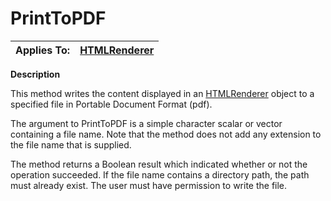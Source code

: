 




<h1 class="heading"><span class="name">PrintToPDF</span></h1>

| Applies To: | [HTMLRenderer](../a-z/htmlrenderer.md) |
| --- | ---  |


**Description**


This method writes the content displayed in an [HTMLRenderer](../a-z/htmlrenderer.md) object to a specified file in Portable Document Format (pdf).


The argument to PrintToPDF is a simple character scalar or vector containing a file name. Note that the method does not add any extension to the file name that is supplied.


The method returns a Boolean result which indicated whether or not the operation succeeded. If the file name contains a directory path, the path must already exist. The user must have permission to write the file.



